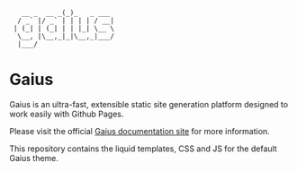 ```           _           
   __ _  __ _(_)_   _ ___ 
  / _` |/ _` | | | | / __|
 | (_| | (_| | | |_| \__ \
  \__, |\__,_|_|\__,_|___/
  |___/                   
```

# Gaius

Gaius is an ultra-fast, extensible static site generation platform designed to work easily with Github Pages.

Please visit the official [Gaius documentation site](https://gaius-dev.github.io/gaius-docs/) for more information.

This repository contains the liquid templates, CSS and JS for the default Gaius theme.
